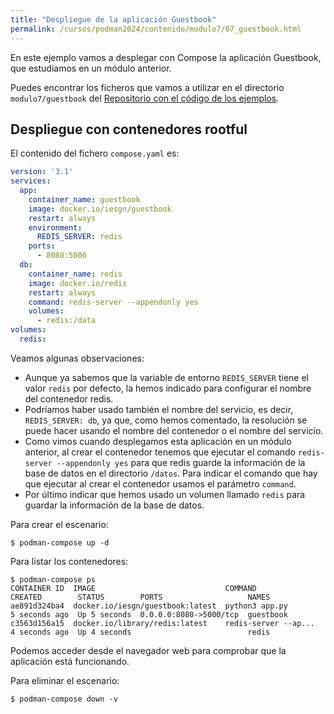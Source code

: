 ```yaml
---
title: "Despliegue de la aplicación Guestbook"
permalink: /cursos/podman2024/contenido/modulo7/07_guestbook.html
---
```


En este ejemplo vamos a desplegar con Compose la aplicación Guestbook, que estudiamos en un módulo anterior.

Puedes encontrar los ficheros que vamos a utilizar en el directorio `modulo7/guestbook` del [Repositorio con el código de los ejemplos](https://github.com/josedom24/ejemplos_curso_podman_ow).

## Despliegue con contenedores rootful

El contenido del fichero `compose.yaml` es:

```yaml
version: '3.1'
services:
  app:
    container_name: guestbook
    image: docker.io/iesgn/guestbook
    restart: always
    environment:
      REDIS_SERVER: redis
    ports:
      - 8080:5000
  db:
    container_name: redis
    image: docker.io/redis
    restart: always
    command: redis-server --appendonly yes
    volumes:
      - redis:/data
volumes:
  redis:
```

Veamos algunas observaciones:

* Aunque ya sabemos que la variable de entorno `REDIS_SERVER` tiene el valor `redis` por defecto, la hemos indicado para configurar el nombre del contenedor redis.
* Podríamos haber usado también el nombre del servicio, es decir, `REDIS_SERVER: db`, ya que, como hemos comentado, la resolución se puede hacer usando el nombre del contenedor o el nombre del servicio.
* Como vimos cuando desplegamos esta aplicación en un módulo anterior, al crear el contenedor tenemos que ejecutar el comando `redis-server --appendonly yes` para que redis guarde la información de la base de datos en el directorio `/datos`. Para indicar el comando que hay que ejecutar al crear el contenedor usamos el parámetro `command`.
* Por último indicar que hemos usado un volumen llamado `redis` para guardar la información de la base de datos.

Para crear el escenario:

```
$ podman-compose up -d
```

Para listar los contenedores:

```
$ podman-compose ps
CONTAINER ID  IMAGE                             COMMAND               CREATED        STATUS        PORTS                   NAMES
ae891d324ba4  docker.io/iesgn/guestbook:latest  python3 app.py        5 seconds ago  Up 5 seconds  0.0.0.0:8080->5000/tcp  guestbook
c3563d156a15  docker.io/library/redis:latest    redis-server --ap...  4 seconds ago  Up 4 seconds                          redis
```

Podemos acceder desde el navegador web para comprobar que la aplicación está funcionando.

Para eliminar el escenario:

```
$ podman-compose down -v
```

